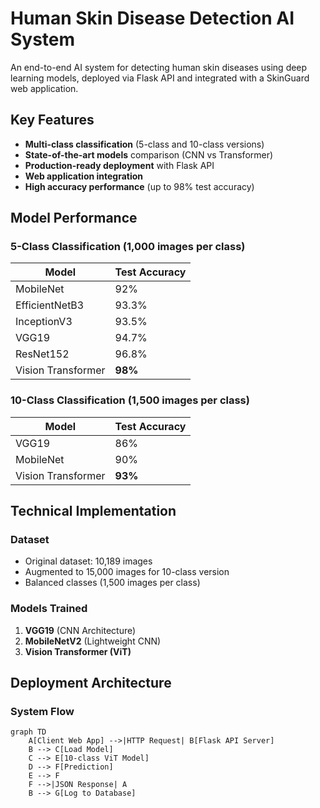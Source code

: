 # Human Skin Disease Detection AI System

An end-to-end AI system for detecting human skin diseases using deep learning models, deployed via Flask API and integrated with a SkinGuard web application.

## Key Features
- **Multi-class classification** (5-class and 10-class versions)
- **State-of-the-art models** comparison (CNN vs Transformer)
- **Production-ready deployment** with Flask API
- **Web application integration**
- **High accuracy performance** (up to 98% test accuracy)

## Model Performance

### 5-Class Classification (1,000 images per class)
| Model               | Test Accuracy |
|---------------------|---------------|
| MobileNet           | 92%           |
| EfficientNetB3      | 93.3%         |
| InceptionV3         | 93.5%         |
| VGG19               | 94.7%         |
| ResNet152           | 96.8%         |
| Vision Transformer  | **98%**       |


### 10-Class Classification (1,500 images per class)
| Model               | Test Accuracy |
|---------------------|---------------|
| VGG19               | 86%           |
| MobileNet           | 90%           |
| Vision Transformer  | **93%**       |

## Technical Implementation

### Dataset
- Original dataset: 10,189 images
- Augmented to 15,000 images for 10-class version
- Balanced classes (1,500 images per class)

### Models Trained
1. **VGG19** (CNN Architecture)
2. **MobileNetV2** (Lightweight CNN)
3. **Vision Transformer (ViT)**

## Deployment Architecture

### System Flow
```mermaid
graph TD
    A[Client Web App] -->|HTTP Request| B[Flask API Server]
    B --> C[Load Model]
    C --> E[10-class ViT Model]
    D --> F[Prediction]
    E --> F
    F -->|JSON Response| A
    B --> G[Log to Database]
